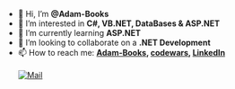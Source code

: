 - 👋 Hi, I’m **@Adam-Books**
- 👀 I’m interested in **C#, VB.NET, DataBases & ASP.NET**
- 🌱 I’m currently learning **ASP.NET**
- 💞️ I’m looking to collaborate on a **.NET Development**
- 📫 How to reach me: 
     **[Adam-Books](https://github.com/Adam-Books), [codewars](https://www.codewars.com/users/Adam-Books), 
     [LinkedIn](https://www.linkedin.com/in/adam-mo/)** <br><br>
     [![Mail](https://img.shields.io/badge/Mail-adam@gmail.com-red)](mailto:adam.javascript@gmail.com)
     



<!---
Adam-Books/Adam-Books is a ✨ special ✨ repository because its `README.md` (this file) appears on your GitHub profile.
You can click the Preview link to take a look at your changes.
--->

